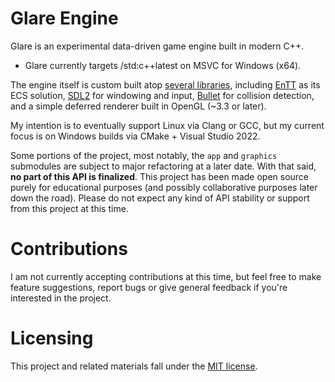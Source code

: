 # Glare Engine

Glare is an experimental data-driven game engine built in modern C++.

* Glare currently targets /std:c++latest on MSVC for Windows (x64).

The engine itself is custom built atop [several libraries](vcpkg.json), including [EnTT](https://github.com/skypjack/entt) as its ECS solution, [SDL2](https://github.com/libsdl-org/SDL) for windowing and input, [Bullet](https://github.com/bulletphysics/bullet3) for collision detection, and a simple deferred renderer built in OpenGL (~3.3 or later).

My intention is to eventually support Linux via Clang or GCC, but my current focus is on Windows builds via CMake + Visual Studio 2022.

Some portions of the project, most notably, the `app` and `graphics` submodules are subject to major refactoring at a later date. With that said, **no part of this API is finalized**. This project has been made open source purely for educational purposes (and possibly collaborative purposes later down the road). Please do not expect any kind of API stability or support from this project at this time.

# Contributions

I am not currently accepting contributions at this time, but feel free to make feature suggestions, report bugs or give general feedback if you're interested in the project.

# Licensing

This project and related materials fall under the [MIT license](LICENSE.md).

